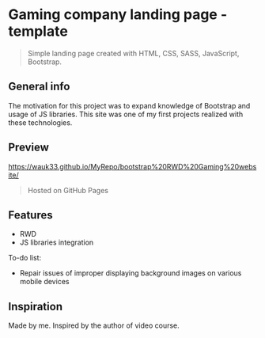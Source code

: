 # Gaming company landing page - template
> Simple landing page created with HTML, CSS, SASS, JavaScript, Bootstrap.

## General info
The motivation for this project was to expand knowledge of Bootstrap and usage of JS libraries. This site was one of my first projects realized with these technologies.

## Preview
https://wauk33.github.io/MyRepo/bootstrap%20RWD%20Gaming%20website/
> Hosted on GitHub Pages

## Features
* RWD
* JS libraries integration

To-do list:
* Repair issues of improper displaying background images on various mobile devices

## Inspiration
Made by me. Inspired by the author of video course.

